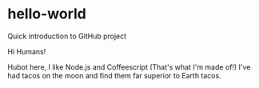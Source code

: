 # hello-world
Quick introduction to GitHub project

Hi Humans!

Hubot here, I like Node.js and Coffeescript (That's what I'm made of!)
I've had tacos on the moon and find them far superior to Earth tacos.
